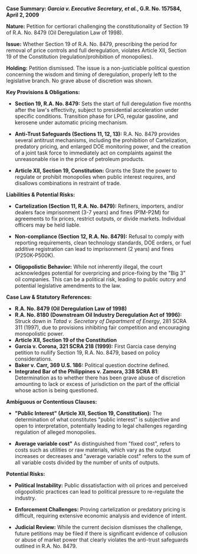 **Case Summary: *Garcia v. Executive Secretary, et al.*, G.R. No. 157584, April 2, 2009**

**Nature:** Petition for certiorari challenging the constitutionality of Section 19 of R.A. No. 8479 (Oil Deregulation Law of 1998).

**Issue:** Whether Section 19 of R.A. No. 8479, prescribing the period for removal of price controls and full deregulation, violates Article XII, Section 19 of the Constitution (regulation/prohibition of monopolies).

**Holding:** Petition dismissed. The issue is a non-justiciable political question concerning the wisdom and timing of deregulation, properly left to the legislative branch. No grave abuse of discretion was shown.

**Key Provisions & Obligations:**

*   **Section 19, R.A. No. 8479:** Sets the start of full deregulation five months after the law's effectivity, subject to presidential acceleration under specific conditions. Transition phase for LPG, regular gasoline, and kerosene under automatic pricing mechanism.

*   **Anti-Trust Safeguards (Sections 11, 12, 13):** R.A. No. 8479 provides several antitrust mechanisms, including the prohibition of Cartelization, predatory pricing, and enlarged DOE monitoring power, and the creation of a joint task force to immediately act on complaints against the unreasonable rise in the price of petroleum products.

*   **Article XII, Section 19, Constitution:** Grants the State the power to regulate or prohibit monopolies when public interest requires, and disallows combinations in restraint of trade.

**Liabilities & Potential Risks:**

*   **Cartelization (Section 11, R.A. No. 8479):** Refiners, importers, and/or dealers face imprisonment (3-7 years) and fines (P1M-P2M) for agreements to fix prices, restrict outputs, or divide markets. Individual officers may be held liable.

*   **Non-compliance (Section 12, R.A. No. 8479):** Refusal to comply with reporting requirements, clean technology standards, DOE orders, or fuel additive registration can lead to imprisonment (2 years) and fines (P250K-P500K).

*   **Oligopolistic Behavior:** While not inherently illegal, the court acknowledges potential for overpricing and price-fixing by the "Big 3" oil companies. This can be a political risk, leading to public outcry and potential legislative amendments to the law.

**Case Law & Statutory References:**

*   **R.A. No. 8479 (Oil Deregulation Law of 1998)**
*   **R.A. No. 8180 (Downstream Oil Industry Deregulation Act of 1996):** Struck down in *Tatad v. Secretary of Department of Energy*, 281 SCRA 311 (1997), due to provisions inhibiting fair competition and encouraging monopolistic power.
*   **Article XII, Section 19 of the Constitution**
*   **Garcia v. Corona, 321 SCRA 218 (1999):** First Garcia case denying petition to nullify Section 19, R.A. No. 8479, based on policy considerations.
*   **Baker v. Carr, 369 U.S. 186:** Political question doctrine defined.
*    **Integrated Bar of the Philippines v. Zamora, 338 SCRA 81**: Determination as to whether there has been grave abuse of discretion amounting to lack or excess of jurisdiction on the part of the official whose action is being questioned.

**Ambiguous or Contentious Clauses:**

*   **"Public Interest" (Article XII, Section 19, Constitution):**  The determination of what constitutes "public interest" is subjective and open to interpretation, potentially leading to legal challenges regarding regulation of alleged monopolies.

*    **Average variable cost"** As distinguished from "fixed cost", refers to costs such as utilities or raw materials, which vary as the output increases or decreases and "average variable cost" refers to the sum of all variable costs divided by the number of units of outputs.

**Potential Risks:**

*   **Political Instability:** Public dissatisfaction with oil prices and perceived oligopolistic practices can lead to political pressure to re-regulate the industry.

*   **Enforcement Challenges:** Proving cartelization or predatory pricing is difficult, requiring extensive economic analysis and evidence of intent.

*   **Judicial Review:** While the current decision dismisses the challenge, future petitions may be filed if there is significant evidence of collusion or abuse of market power that clearly violates the anti-trust safeguards outlined in R.A. No. 8479.
